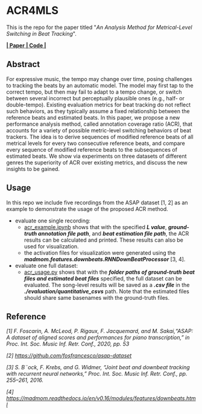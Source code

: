 # ACR4MLS

This is the repo for the paper titled
"*An Analysis Method for Metrical-Level Switching in Beat Tracking*".

[ **| Paper** ](https://)[ **| Code |** ](https://github.com/SunnyCYC/acr4mls/)


## Abstract
For expressive music, the tempo may change over time, posing challenges to tracking the beats by an automatic model. The model may first tap to the correct tempo, but then may fail to adapt to a tempo change, or switch between several incorrect but perceptually plausible ones (e.g., half- or double-tempo). Existing evaluation metrics for beat tracking do not reflect such behaviors, as they typically assume a fixed relationship between the reference beats and estimated beats. In this paper, we propose a new performance analysis method, called annotation coverage ratio (ACR), that accounts for a variety of possible metric-level switching behaviors of beat trackers. The idea is to derive sequences of modified reference beats of all metrical levels for every two consecutive reference beats, and compare every sequence of modified reference beats to the subsequences of estimated beats. We show via experiments on three datasets of different genres the superiority of ACR over existing metrics, and discuss the new insights to be gained. 


## Usage
In this repo we include five recordings from the ASAP dataset [1, 2] as an example to demonstrate the usage of the proposed ACR method. 

* evaluate one single recording:
    * [acr_example.ipynb](https://github.com/SunnyCYC/acr4mls/blob/main/acr_example.ipynb) shows that with the specified ***L value***, ***ground-truth annotation file path***, and ***beat estimation file path***, the ACR results can be calculated and printed. These results can also be used for visualization.
    * the activation files for visualization were generated using the ***madmom.features.downbeats.RNNDownBeatProcessor*** [3, 4].
* evaluate one full dataset:
    * [acr_usage.py](https://github.com/SunnyCYC/acr4mls/blob/main/acr_usage.py) shows that with the ***folder paths of ground-truth beat files and estimated beat files*** specified, the full dataset can be evaluated. The song-level results will be saved as a ***.csv file*** in the ***./evaluation/quantitative_csvs*** path. Note that the estimated files should share same basenames with the ground-truth files.




## Reference
*[1] F. Foscarin, A. McLeod, P. Rigaux, F. Jacquemard, and M. Sakai,“ASAP: A dataset of aligned scores and performances for piano transcription,” in Proc. Int. Soc. Music Inf. Retr. Conf., 2020, pp. 53*

*[2] https://github.com/fosfrancesco/asap-dataset*

*[3] S. B¨ock, F. Krebs, and G. Widmer, “Joint beat and downbeat tracking with recurrent neural networks,” Proc. Int. Soc. Music Inf. Retr. Conf., pp. 255–261, 2016.*

*[4] https://madmom.readthedocs.io/en/v0.16/modules/features/downbeats.html*
